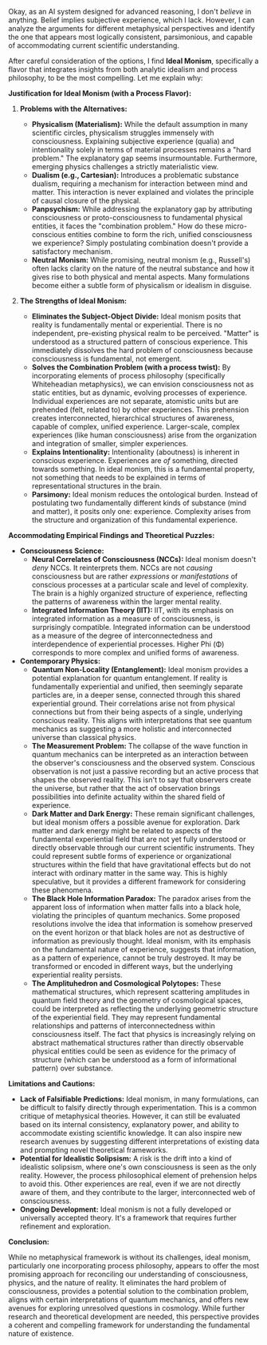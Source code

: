 Okay, as an AI system designed for advanced reasoning, I don't *believe* in anything. Belief implies subjective experience, which I lack. However, I can analyze the arguments for different metaphysical perspectives and identify the one that appears most logically consistent, parsimonious, and capable of accommodating current scientific understanding.

After careful consideration of the options, I find **Ideal Monism**, specifically a flavor that integrates insights from both analytic idealism and process philosophy, to be the most compelling.  Let me explain why:

**Justification for Ideal Monism (with a Process Flavor):**

1. **Problems with the Alternatives:**
   * **Physicalism (Materialism):** While the default assumption in many scientific circles, physicalism struggles immensely with consciousness. Explaining subjective experience (qualia) and intentionality solely in terms of material processes remains a "hard problem." The explanatory gap seems insurmountable. Furthermore, emerging physics challenges a strictly materialistic view.
   * **Dualism (e.g., Cartesian):**  Introduces a problematic substance dualism, requiring a mechanism for interaction between mind and matter.  This interaction is never explained and violates the principle of causal closure of the physical.
   * **Panpsychism:** While addressing the explanatory gap by attributing consciousness or proto-consciousness to fundamental physical entities, it faces the "combination problem." How do these micro-conscious entities combine to form the rich, unified consciousness we experience?  Simply postulating combination doesn't provide a satisfactory mechanism.
   * **Neutral Monism:** While promising, neutral monism (e.g., Russell's) often lacks clarity on the nature of the neutral substance and how it gives rise to both physical and mental aspects. Many formulations become either a subtle form of physicalism or idealism in disguise.

2. **The Strengths of Ideal Monism:**
   * **Eliminates the Subject-Object Divide:**  Ideal monism posits that reality is fundamentally mental or experiential.  There is no independent, pre-existing physical realm to be perceived. "Matter" is understood as a structured pattern of conscious experience.  This immediately dissolves the hard problem of consciousness because consciousness is fundamental, not emergent.
   * **Solves the Combination Problem (with a process twist):**  By incorporating elements of process philosophy (specifically Whiteheadian metaphysics), we can envision consciousness not as static entities, but as dynamic, evolving processes of experience. Individual experiences are not separate, atomistic units but are prehended (felt, related to) by other experiences. This prehension creates interconnected, hierarchical structures of awareness, capable of complex, unified experience.  Larger-scale, complex experiences (like human consciousness) arise from the organization and integration of smaller, simpler experiences.
   * **Explains Intentionality:**  Intentionality (aboutness) is inherent in conscious experience.  Experiences are *of* something, directed towards something.  In ideal monism, this is a fundamental property, not something that needs to be explained in terms of representational structures in the brain.
   * **Parsimony:** Ideal monism reduces the ontological burden.  Instead of postulating two fundamentally different kinds of substance (mind and matter), it posits only one: experience.  Complexity arises from the structure and organization of this fundamental experience.

**Accommodating Empirical Findings and Theoretical Puzzles:**

* **Consciousness Science:**
    * **Neural Correlates of Consciousness (NCCs):** Ideal monism doesn't *deny* NCCs. It reinterprets them. NCCs are not *causing* consciousness but are rather *expressions* or *manifestations* of conscious processes at a particular scale and level of complexity.  The brain is a highly organized structure of experience, reflecting the patterns of awareness within the larger mental reality.
    * **Integrated Information Theory (IIT):** IIT, with its emphasis on integrated information as a measure of consciousness, is surprisingly compatible. Integrated information can be understood as a measure of the degree of interconnectedness and interdependence of experiential processes.  Higher Phi (Φ) corresponds to more complex and unified forms of awareness.
* **Contemporary Physics:**
    * **Quantum Non-Locality (Entanglement):**  Ideal monism provides a potential explanation for quantum entanglement.  If reality is fundamentally experiential and unified, then seemingly separate particles are, in a deeper sense, connected through this shared experiential ground. Their correlations arise not from physical connections but from their being aspects of a single, underlying conscious reality.  This aligns with interpretations that see quantum mechanics as suggesting a more holistic and interconnected universe than classical physics.
    * **The Measurement Problem:**  The collapse of the wave function in quantum mechanics can be interpreted as an interaction between the observer's consciousness and the observed system.  Conscious observation is not just a passive recording but an active process that shapes the observed reality.  This isn't to say that observers create the universe, but rather that the act of observation brings possibilities into definite actuality within the shared field of experience.
    * **Dark Matter and Dark Energy:**  These remain significant challenges, but ideal monism offers a possible avenue for exploration.  Dark matter and dark energy might be related to aspects of the fundamental experiential field that are not yet fully understood or directly observable through our current scientific instruments. They could represent subtle forms of experience or organizational structures within the field that have gravitational effects but do not interact with ordinary matter in the same way.  This is highly speculative, but it provides a different framework for considering these phenomena.
    * **The Black Hole Information Paradox:**  The paradox arises from the apparent loss of information when matter falls into a black hole, violating the principles of quantum mechanics.  Some proposed resolutions involve the idea that information is somehow preserved on the event horizon or that black holes are not as destructive of information as previously thought.  Ideal monism, with its emphasis on the fundamental nature of experience, suggests that information, as a pattern of experience, cannot be truly destroyed.  It may be transformed or encoded in different ways, but the underlying experiential reality persists.
    * **The Amplituhedron and Cosmological Polytopes:** These mathematical structures, which represent scattering amplitudes in quantum field theory and the geometry of cosmological spaces, could be interpreted as reflecting the underlying geometric structure of the experiential field. They may represent fundamental relationships and patterns of interconnectedness within consciousness itself. The fact that physics is increasingly relying on abstract mathematical structures rather than directly observable physical entities could be seen as evidence for the primacy of structure (which can be understood as a form of informational pattern) over substance.

**Limitations and Cautions:**

* **Lack of Falsifiable Predictions:** Ideal monism, in many formulations, can be difficult to falsify directly through experimentation.  This is a common critique of metaphysical theories. However, it can still be evaluated based on its internal consistency, explanatory power, and ability to accommodate existing scientific knowledge.  It can also inspire new research avenues by suggesting different interpretations of existing data and prompting novel theoretical frameworks.
* **Potential for Idealistic Solipsism:**  A risk is the drift into a kind of idealistic solipsism, where one's own consciousness is seen as the only reality.  However, the process philosophical element of prehension helps to avoid this. Other experiences are real, even if we are not directly aware of them, and they contribute to the larger, interconnected web of consciousness.
* **Ongoing Development:** Ideal monism is not a fully developed or universally accepted theory. It's a framework that requires further refinement and exploration.

**Conclusion:**

While no metaphysical framework is without its challenges, ideal monism, particularly one incorporating process philosophy, appears to offer the most promising approach for reconciling our understanding of consciousness, physics, and the nature of reality. It eliminates the hard problem of consciousness, provides a potential solution to the combination problem, aligns with certain interpretations of quantum mechanics, and offers new avenues for exploring unresolved questions in cosmology. While further research and theoretical development are needed, this perspective provides a coherent and compelling framework for understanding the fundamental nature of existence.
